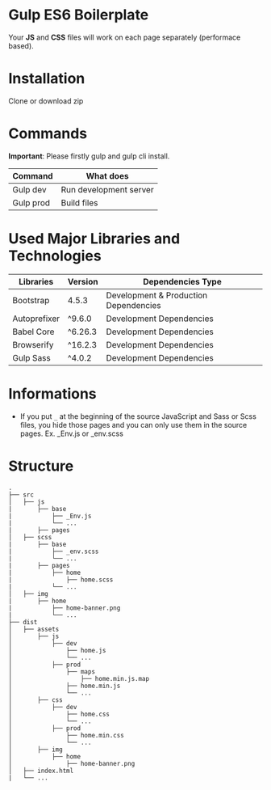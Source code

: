 ﻿# Gulp ES6 Boilerplate

Your **JS** and **CSS** files will work on each page separately (performace based). 

# Installation
Clone or download zip

# Commands
**Important**: Please firstly gulp and gulp cli install.

| Command | What does
|--|--|
| Gulp dev | Run development server |
| Gulp prod | Build files |


# Used Major Libraries and Technologies

| Libraries | Version | Dependencies Type |
|--|--|-- |
| Bootstrap | 4.5.3 | Development & Production Dependencies |
| Autoprefixer | ^9.6.0 | Development Dependencies |
| Babel Core | ^6.26.3 | Development Dependencies |
| Browserify | ^16.2.3 | Development Dependencies |
| Gulp Sass | ^4.0.2 | Development Dependencies |

# Informations
- If you put ``_`` at the beginning of the source JavaScript and Sass or Scss files, you hide those pages and you can only use them in the source pages. Ex. _Env.js or _env.scss

# Structure
```
.
├── src                    	
│   ├── js             			
|		├── base						
|			├── _Env.js
|			└── ...                 
|		├── pages							
│   ├── scss              		
|		├── base					
|			├── _env.scss	
|			└── ...                 
|		├── pages					
|			├── home	
|				├── home.scss    
|			└── ...                 
│   ├── img             		
|		├── home					
|			├── home-banner.png	
|			└── ...                            
├── dist
│   ├── assets
│   	├── js
│   		├── dev
│   			├── home.js
│   			└── ...
│   		├── prod
│   			├── maps
│   				├── home.min.js.map
│   			├── home.min.js
│   			└── ...
│   	├── css
│   		├── dev
│   			├── home.css
│   			└── ...
│   		├── prod
│   			├── home.min.css
│   			└── ...
│   	├── img 
│   		├── home
│   			├── home-banner.png
│   ├── index.html  
|   └── ...  
```
